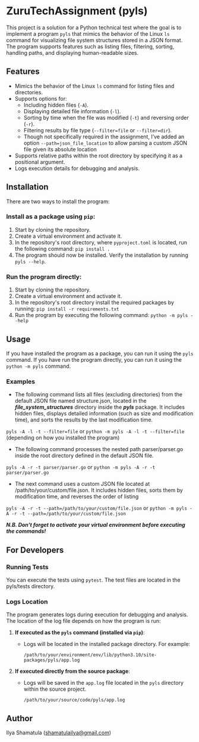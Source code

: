 # ZuruTechAssignment (pyls)

This project is a solution for a Python technical test where the goal is to implement a program `pyls` that mimics the behavior of the Linux `ls` command for visualizing file system structures stored in a JSON format. The program supports features such as listing files, filtering, sorting, handling paths, and displaying human-readable sizes.

## Features

- Mimics the behavior of the Linux `ls` command for listing files and directories.
- Supports options for:
  - Including hidden files (`-A`).
  - Displaying detailed file information (`-l`).
  - Sorting by time when the file was modified (`-t`) and reversing order (`-r`).
  - Filtering results by file type (`--filter=file` or `--filter=dir`).
  - Though not specifically required in the assignment, I’ve added an option `--path=json_file_location` to allow parsing a custom JSON file given its absolute location
- Supports relative paths within the root directory by specifying it as a positional argument.
- Logs execution details for debugging and analysis.

## Installation

There are two ways to install the program:

### Install as a package using `pip`:
1. Start by cloning the repository.
2. Create a virtual environment and activate it.
3. In the repository's root directory, where `pyproject.toml` is located, run the following command: `pip install .`
4. The program should now be installed. Verify the installation by running `pyls --help`.

### Run the program directly:
1. Start by cloning the repository.
2. Create a virtual environment and activate it.
3. In the repository's root directory install the required packages by running: `pip install -r requirements.txt`
4. Run the program by executing the following command: `python -m pyls --help`


## Usage
If you have installed the program as a package, you can run it using the `pyls` command. If you have run the program directly, you can run it using the `python -m pyls` command.

### Examples
- The following command lists all files (excluding directories) from the default JSON file named structure.json, located in the _**file_system_structures**_ directory inside the **_pyls_** package. It includes hidden files, displays detailed information (such as size and modification time), and sorts the results by the last modification time. 

`pyls -A -l -t --filter=file` or `python -m pyls -A -l -t --filter=file` (depending on how you installed the program)

- The following command processes the nested path parser/parser.go inside the root directory defined in the default JSON file.

`pyls -A -r -t parser/parser.go` or `python -m pyls -A -r -t parser/parser.go`

- The next command uses a custom JSON file located at /path/to/your/custom/file.json. It includes hidden files, sorts them by modification time, and reverses the order of listing

`pyls -A -r -t --path=/path/to/your/custom/file.json` or `python -m pyls -A -r -t --path=/path/to/your/custom/file.json`

_**N.B. Don't forget to activate your virtual environment before executing the commands!**_

## For Developers
### Running Tests
You can execute the tests using `pytest`. The test files are located in the pyls/tests directory.

### Logs Location
The program generates logs during execution for debugging and analysis. The location of the log file depends on how the program is run:

1. **If executed as the `pyls` command (installed via `pip`)**:
   - Logs will be located in the installed package directory. For example:
     ```
     /path/to/your/environment/env/lib/python3.10/site-packages/pyls/app.log
     ```

2. **If executed directly from the source package**:
   - Logs will be saved in the `app.log` file located in the `pyls` directory within the source project.
     ```
     /path/to/your/source/code/pyls/app.log
     ```

## Author

Ilya Shamatula (shamatulailya@gmail.com)
